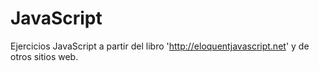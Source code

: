 # JavaScript
Ejercicios JavaScript a partir del libro 'http://eloquentjavascript.net' y de otros sitios web.
